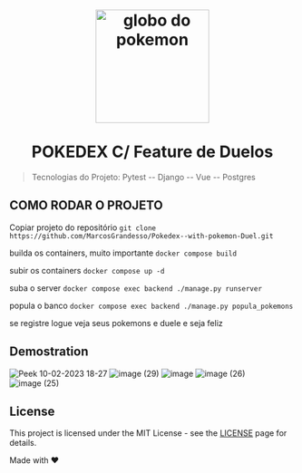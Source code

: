 <h1 align="center">
  <img src="https://imagensemoldes.com.br/wp-content/uploads/2020/04/Logo-Pokebola-Pok%C3%A9mon-PNG-1200x900.png" width="200" alt="globo do pokemon" border="0">
<br>
<br>
POKEDEX C/ Feature de Duelos
</h1>

> Tecnologias do Projeto: 
Pytest -- Django -- Vue -- Postgres

## COMO RODAR O PROJETO
Copiar projeto do repositório
`git clone https://github.com/MarcosGrandesso/Pokedex--with-pokemon-Duel.git`

builda os containers, muito importante
`docker compose build`

subir os containers
`docker compose up -d`

suba o server
`docker compose exec backend ./manage.py runserver`

popula o banco
`docker compose exec backend ./manage.py popula_pokemons`

se registre
logue
veja seus pokemons e duele
e seja feliz



## Demostration
![Peek 10-02-2023 18-27](https://user-images.githubusercontent.com/104371113/218201685-a03aad4b-ddca-4e57-86f7-2511caa6b01e.gif)
![image (29)](https://user-images.githubusercontent.com/104371113/218199360-1651ad31-0265-472c-9c7e-ecbe562db91d.png)
![image](https://user-images.githubusercontent.com/104371113/218199418-a08cf11a-4146-41dd-ab81-43313182e2a3.png)
![image (26)](https://user-images.githubusercontent.com/104371113/218199131-cf9a399a-803d-43e4-8ebf-99652f6b68b2.png)
![image (25)](https://user-images.githubusercontent.com/104371113/218199141-5d116b61-d9bc-4c41-bd14-cd6956cb7109.png)



## License
This project is licensed under the MIT License - see the [LICENSE](https://opensource.org/licenses/MIT) page for details.

Made with :heart:
